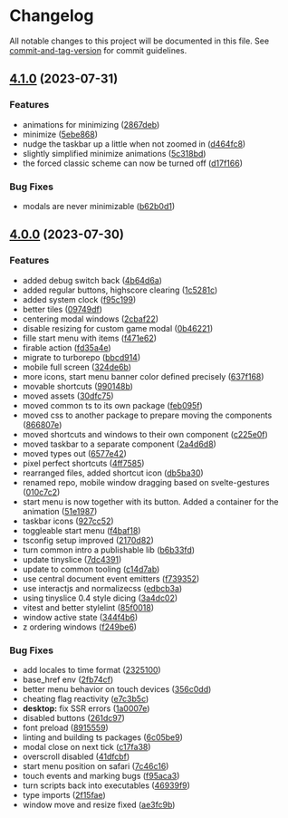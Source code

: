 # Changelog

All notable changes to this project will be documented in this file. See [commit-and-tag-version](https://github.com/absolute-version/commit-and-tag-version) for commit guidelines.

## [4.1.0](https://github.com/AlexAegis/minesweeper/compare/v4.0.0...v4.1.0) (2023-07-31)


### Features

* animations for minimizing ([2867deb](https://github.com/AlexAegis/minesweeper/commit/2867deb4a16d63badb8d4bad4ab76664585d79b3))
* minimize ([5ebe868](https://github.com/AlexAegis/minesweeper/commit/5ebe868c26637f56c7606a1ec863bd340323a9ef))
* nudge the taskbar up a little when not zoomed in ([d464fc8](https://github.com/AlexAegis/minesweeper/commit/d464fc88fc5f8c9d6178af81a25221e5817420f6))
* slightly simplified minimize animations ([5c318bd](https://github.com/AlexAegis/minesweeper/commit/5c318bdb2009be1ba206df9896e81871c75060c4))
* the forced classic scheme can now be turned off ([d17f166](https://github.com/AlexAegis/minesweeper/commit/d17f1664ce2adaab433a074aebe23ada104c289e))


### Bug Fixes

* modals are never minimizable ([b62b0d1](https://github.com/AlexAegis/minesweeper/commit/b62b0d1276a41dcf0db5fbbde8febd35d2d99305))

## [4.0.0](https://github.com/AlexAegis/minesweeper/compare/v3.0.0...v4.0.0) (2023-07-30)


### Features

* added debug switch back ([4b64d6a](https://github.com/AlexAegis/minesweeper/commit/4b64d6ac8c71c3a764b1b1be01bc7775633854d6))
* added regular buttons, highscore clearing ([1c5281c](https://github.com/AlexAegis/minesweeper/commit/1c5281c94837c5992451e7fd98e6fb1dd7fdc7ad))
* added system clock ([f95c199](https://github.com/AlexAegis/minesweeper/commit/f95c19910b3f6061deea24fb1671aa50ee0dd983))
* better tiles ([09749df](https://github.com/AlexAegis/minesweeper/commit/09749dfccb4f577e84ad138cefe2e13ac2483823))
* centering modal windows ([2cbaf22](https://github.com/AlexAegis/minesweeper/commit/2cbaf22e16325f38bd87d44c53d261de55b1fdd7))
* disable resizing for custom game modal ([0b46221](https://github.com/AlexAegis/minesweeper/commit/0b462211fd09a9696356c75d152fc01476456957))
* fille start menu with items ([f471e62](https://github.com/AlexAegis/minesweeper/commit/f471e624ac846fffc71f7b381cb11dece1adc1a5))
* firable action ([fd35a4e](https://github.com/AlexAegis/minesweeper/commit/fd35a4e2f9fb7785e1a08439bf55564a63174a7f))
* migrate to turborepo ([bbcd914](https://github.com/AlexAegis/minesweeper/commit/bbcd9146e4b1aee361ce2dfbce04eba3bcd1c7ed))
* mobile full screen ([324de6b](https://github.com/AlexAegis/minesweeper/commit/324de6b3d58be754188c565f169372ba7806ca9a))
* more icons, start menu banner color defined precisely ([637f168](https://github.com/AlexAegis/minesweeper/commit/637f168630cd22ad23154ff8b3d2d230633e0a71))
* movable shortcuts ([990148b](https://github.com/AlexAegis/minesweeper/commit/990148b4e2edcca31106c243ac2e4a80ea88c769))
* moved assets ([30dfc75](https://github.com/AlexAegis/minesweeper/commit/30dfc751d1831d75c40cd8580e2168cc3bdf49e3))
* moved common ts to its own package ([feb095f](https://github.com/AlexAegis/minesweeper/commit/feb095ff181b101c8ba4e626c26928251e3e25ab))
* moved css to another package to prepare moving the components ([866807e](https://github.com/AlexAegis/minesweeper/commit/866807e229030f1170eab6714b826cb1585ca512))
* moved shortcuts and windows to their own component ([c225e0f](https://github.com/AlexAegis/minesweeper/commit/c225e0ffdd1ea962db61a1fca0d64e728d41e06c))
* moved taskbar to a separate component ([2a4d6d8](https://github.com/AlexAegis/minesweeper/commit/2a4d6d81a37600af5a5461c97cfce1a756bc2eab))
* moved types out ([6577e42](https://github.com/AlexAegis/minesweeper/commit/6577e42a703f9345b1cf3de36698d6faddd601ae))
* pixel perfect shortcuts ([4ff7585](https://github.com/AlexAegis/minesweeper/commit/4ff758534414ebb3be49738965ccbf8b38b2461f))
* rearranged files, added shortcut icon ([db5ba30](https://github.com/AlexAegis/minesweeper/commit/db5ba30a61d849f768361dbddea3f559ee0caa31))
* renamed repo, mobile window dragging based on svelte-gestures ([010c7c2](https://github.com/AlexAegis/minesweeper/commit/010c7c205f52d7ceb59d25e86f7980a562d6436f))
* start menu is now together with its button. Added a container for the animation ([51e1987](https://github.com/AlexAegis/minesweeper/commit/51e198775f2c7073d7a83e9683ab6c8e6e911310))
* taskbar icons ([927cc52](https://github.com/AlexAegis/minesweeper/commit/927cc520fb0ffb9de19e52fc112fc4f8a9c6e06f))
* toggleable start menu ([f4baf18](https://github.com/AlexAegis/minesweeper/commit/f4baf18e76ec6d12fc06c892347eec25e26d0ea4))
* tsconfig setup improved ([2170d82](https://github.com/AlexAegis/minesweeper/commit/2170d82a18ac10dfde3eacd0513d9091a6e51134))
* turn  common intro a publishable lib ([b6b33fd](https://github.com/AlexAegis/minesweeper/commit/b6b33fd385758bf435c32aca1aaf776c70924ebe))
* update tinyslice ([7dc4391](https://github.com/AlexAegis/minesweeper/commit/7dc43911bbf066f79ece582ed8953f23e62f0a15))
* update to common tooling ([c14d7ab](https://github.com/AlexAegis/minesweeper/commit/c14d7ab6ed70b62e5ca2299bd0647c4b8e2392f7))
* use central document event emitters ([f739352](https://github.com/AlexAegis/minesweeper/commit/f739352c9bf193cd1262f1431e62cf97c9ae737d))
* use interactjs and normalizecss ([edbcb3a](https://github.com/AlexAegis/minesweeper/commit/edbcb3a1294797b4a772ec3e16bdd128acae20c2))
* using tinyslice 0.4 style dicing ([3a4dc02](https://github.com/AlexAegis/minesweeper/commit/3a4dc02ca64bdd2c4f69d60667331983771302c6))
* vitest and better stylelint ([85f0018](https://github.com/AlexAegis/minesweeper/commit/85f00187b631dad6cb753be8e94ff74ebeab8b17))
* window active state ([344f4b6](https://github.com/AlexAegis/minesweeper/commit/344f4b604cee07e8ae61b31d151bcf71ecab5760))
* z ordering windows ([f249be6](https://github.com/AlexAegis/minesweeper/commit/f249be6df7863cb7168c36afa0e76d9faff11a3d))


### Bug Fixes

* add locales to time format ([2325100](https://github.com/AlexAegis/minesweeper/commit/2325100de34a8bfce7c505ba3814d5bf634a26d2))
* base_href env ([2fb74cf](https://github.com/AlexAegis/minesweeper/commit/2fb74cf96dd2d68413a7f8a06c16f2ed16a3dd0b))
* better menu behavior on touch devices ([356c0dd](https://github.com/AlexAegis/minesweeper/commit/356c0dd438f6f968f904f1ba1f86779d5d8b836a))
* cheating flag reactivity ([e7c3b5c](https://github.com/AlexAegis/minesweeper/commit/e7c3b5c8694dca84bfc1027fcc8d77d0caec5584))
* **desktop:** fix SSR errors ([1a0007e](https://github.com/AlexAegis/minesweeper/commit/1a0007eb9a85c25dbad96039b3deb8abd3844465))
* disabled buttons ([261dc97](https://github.com/AlexAegis/minesweeper/commit/261dc9710e128374156eaa25dfb117472b1d7c1f))
* font preload ([8915559](https://github.com/AlexAegis/minesweeper/commit/89155597e069ea8b90d92fe59e8a78d3c42f0242))
* linting and building ts packages ([6c05be9](https://github.com/AlexAegis/minesweeper/commit/6c05be902d54fba06b7af7044f078ab330dc17b7))
* modal close on next tick ([c17fa38](https://github.com/AlexAegis/minesweeper/commit/c17fa3826e2b1db1c58f4c8238fedeed5f0fea43))
* overscroll disabled ([41dfcbf](https://github.com/AlexAegis/minesweeper/commit/41dfcbf5a1b228c6bec400ebcdf10d77a607b53c))
* start menu position on safari ([7c46c16](https://github.com/AlexAegis/minesweeper/commit/7c46c16d8ac9d4b9ea5fb514335f7ae9adc2df87))
* touch events and marking bugs ([f95aca3](https://github.com/AlexAegis/minesweeper/commit/f95aca3ea159c7d97f8a1dad5d6058f2d3a19522))
* turn scripts back into executables ([46939f9](https://github.com/AlexAegis/minesweeper/commit/46939f9d9cb88e44ef1903b755acd5286bce9d98))
* type imports ([2f15fae](https://github.com/AlexAegis/minesweeper/commit/2f15fae8a6a56689aaac37a05a6c234caffd62bc))
* window move and resize fixed ([ae3fc9b](https://github.com/AlexAegis/minesweeper/commit/ae3fc9b472b8fde8885f823e6ff0d513bb0f5f3f))
